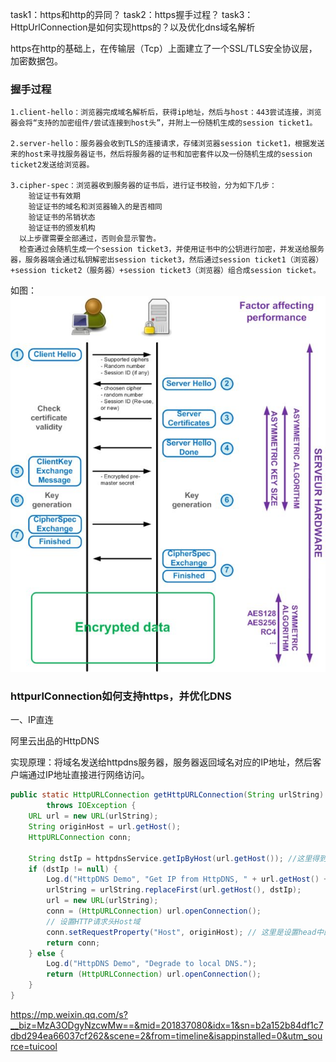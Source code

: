 task1：https和http的异同？
task2：https握手过程？
task3：HttpUrlConnection是如何实现https的？以及优化dns域名解析

https在http的基础上，在传输层（Tcp）上面建立了一个SSL/TLS安全协议层，加密数据包。

### 握手过程

    1.client-hello：浏览器完成域名解析后，获得ip地址，然后与host：443尝试连接，浏览器会将“支持的加密组件/尝试连接到host头”，并附上一份随机生成的session ticket1。

    2.server-hello：服务器会收到TLS的连接请求，存储浏览器session ticket1，根据发送来的host来寻找服务器证书，然后将服务器的证书和加密套件以及一份随机生成的session ticket2发送给浏览器。

    3.cipher-spec：浏览器收到服务器的证书后，进行证书校验，分为如下几步：
        验证证书有效期
        验证证书的域名和浏览器输入的是否相同
        验证证书的吊销状态
        验证证书的颁发机构
      以上步骤需要全部通过，否则会显示警告。  
      检查通过会随机生成一个session ticket3，并使用证书中的公钥进行加密，并发送给服务器，服务器端会通过私钥解密出session ticket3，然后通过session ticket1（浏览器）+session ticket2（服务器）+session ticket3（浏览器）组合成session ticket。

如图：
![https](./image/https.jpg)


### httpurlConnection如何支持https，并优化DNS

一、IP直连

阿里云出品的HttpDNS

实现原理：将域名发送给httpdns服务器，服务器返回域名对应的IP地址，然后客户端通过IP地址直接进行网络访问。

```java
public static HttpURLConnection getHttpURLConnection(String urlString)
        throws IOException {
    URL url = new URL(urlString);
    String originHost = url.getHost();
    HttpURLConnection conn;
 
    String dstIp = httpdnsService.getIpByHost(url.getHost()); //这里得到了IP地址
    if (dstIp != null) {
        Log.d("HttpDNS Demo", "Get IP from HttpDNS, " + url.getHost() + ": " + dstIp);
        urlString = urlString.replaceFirst(url.getHost(), dstIp);
        url = new URL(urlString);
        conn = (HttpURLConnection) url.openConnection();
        // 设置HTTP请求头Host域
        conn.setRequestProperty("Host", originHost); // 这里是设置head中的host
        return conn;
    } else {
        Log.d("HttpDNS Demo", "Degrade to local DNS.");
        return (HttpURLConnection) url.openConnection();
    }
}
```

https://mp.weixin.qq.com/s?__biz=MzA3ODgyNzcwMw==&mid=201837080&idx=1&sn=b2a152b84df1c7dbd294ea66037cf262&scene=2&from=timeline&isappinstalled=0&utm_source=tuicool